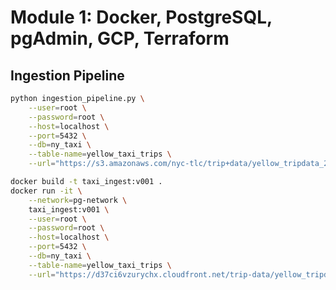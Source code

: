 # Module 1: Docker, PostgreSQL, pgAdmin, GCP, Terraform


## Ingestion Pipeline

```bash
python ingestion_pipeline.py \
    --user=root \
    --password=root \
    --host=localhost \
    --port=5432 \
    --db=ny_taxi \
    --table-name=yellow_taxi_trips \
    --url="https://s3.amazonaws.com/nyc-tlc/trip+data/yellow_tripdata_2021-01.csv" 
```

```bash
docker build -t taxi_ingest:v001 .
docker run -it \
    --network=pg-network \
    taxi_ingest:v001 \
    --user=root \
    --password=root \
    --host=localhost \
    --port=5432 \
    --db=ny_taxi \
    --table-name=yellow_taxi_trips \
    --url="https://d37ci6vzurychx.cloudfront.net/trip-data/yellow_tripdata_2021-01.parquet" 
```